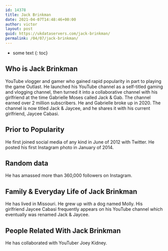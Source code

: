 ```yaml
---
id: 14378
title: Jack Brinkman
date: 2021-04-07T14:48:46+00:00
author: victor
layout: post
guid: https://ukdataservers.com/jack-brinkman/
permalink: /04/07/jack-brinkman/
---
```


* some text
{: toc}


## Who is Jack Brinkman



YouTube vlogger and gamer who gained rapid popularity in part to playing the game Outlast. He launched his YouTube channel as a self-titled gaming and vlogging channel, then turned it into a collaborative channel with his girlfriend at the time Gabrielle Moses called Jack & Gab. The channel earned over 2 million subscribers. He and Gabrielle broke up in 2020. The channel is now titled Jack & Jaycee, and he shares it with his current girlfriend, Jaycee Cabasi.

                
                
                
## Prior to Popularity



He first joined social media of any kind in June of 2012 with Twitter. He posted his first Instagram photo in January of 2014. 

                
                
                
## Random data



He has amassed more than 360,000 followers on Instagram. 

                
                
                
## Family & Everyday Life of Jack Brinkman



He has lived in Missouri. He grew up with a dog named Molly. His girlfriend Jaycee Cabasi frequently appears on his YouTube channel which eventually was renamed Jack & Jaycee.

                
                
                
## People Related With Jack Brinkman



He has collaborated with YouTuber Joey Kidney.

                
              
            
          
          
          